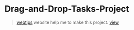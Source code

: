 # Drag-and-Drop-Tasks-Project
> [webtips](https://www.webtips.dev/how-to-create-native-drag-and-drop-functionality-in-javascript) website help me to make this project.
> [view](https://3azizo.github.io/Drag-and-Drop-Tasks-Project/)
